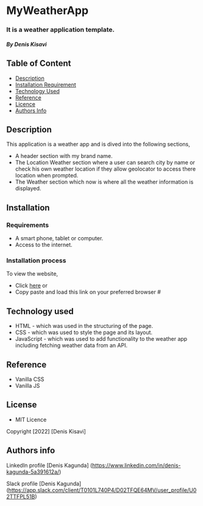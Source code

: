 # MyWeatherApp
### It is a weather application template.
##### By Denis Kisavi

## Table of Content

+ [Description](#description)
+ [Installation Requirement](#installation)
+ [Technology Used](#technology-used)
+ [Reference](#reference)
+ [Licence](#licence)
+ [Authors Info](#author-Info)

## Description
This application is a weather app and is dived into the following sections,
 + A header section with my brand name.
 + The Location Weather section where a user can search city by name or check his own weather location if they allow geolocator to access there location when prompted.
 + The Weather section which now is where all the weather information is displayed.
  
 ## Installation
  
 ### Requirements
  + A smart phone, tablet or computer.
  + Access to the internet.
  
  ### Installation process
  To view the website,
  + Click <a href="#">here</a> or
  + Copy paste and load this link on your preferred browser #
  
  ## Technology used
  + HTML - which was used in the structuring of the page.
  + CSS - which was used to style the page and its layout.
  + JavaScript - which was used to add functionality to the weather app including fetching weather data from an API.
  
  ## Reference
  + Vanilla CSS
  + Vanilla JS
  
  ## License
  + MIT Licence
  
Copyright [2022] [Denis Kisavi]

## Authors info

LinkedIn profile [Denis Kagunda] (https://www.linkedin.com/in/denis-kagunda-5a391612a/)

Slack profile [Denis Kagunda] (https://app.slack.com/client/T0101L740P4/D02TFQE64MV/user_profile/U02TTFPL51B)


